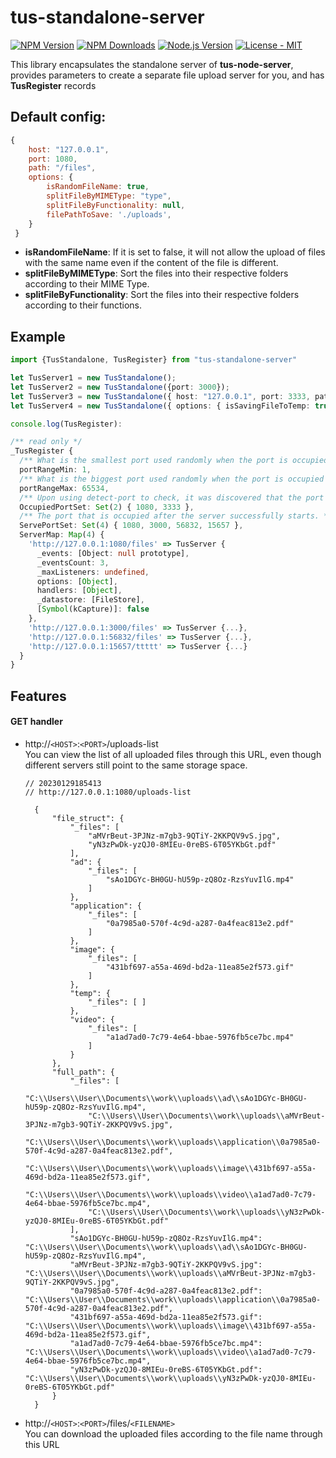 # tus-standalone-server

[![NPM Version][npm-image]][npm-url]
[![NPM Downloads][downloads-image]][downloads-url]
[![Node.js Version][node-version-image]][node-version-url]
[![License - MIT](https://img.shields.io/badge/License-MIT-2ea44f?logo=license)](LICENSE)

This library encapsulates the standalone server of **tus-node-server**, provides parameters to create a separate file upload server for you, and has **TusRegister** records

## Default config:
```js
{
    host: "127.0.0.1",
    port: 1080,
    path: "/files",
    options: {
        isRandomFileName: true, 
        splitFileByMIMEType: "type", 
        splitFileByFunctionality: null,
        filePathToSave: './uploads',
    }
 }  
 ```
 * **isRandomFileName**:
     If it is set to false, it will not allow the upload of files with the same name even if the content of the file is different.
 * **splitFileByMIMEType**:
     Sort the files into their respective folders according to their MIME Type.
 * **splitFileByFunctionality**:
     Sort the files into their respective folders according to their functions.

## Example

```ts
import {TusStandalone, TusRegister} from "tus-standalone-server"

let TusServer1 = new TusStandalone();
let TusServer2 = new TusStandalone({port: 3000});
let TusServer3 = new TusStandalone({ host: "127.0.0.1", port: 3333, path: "/ttttt", options: { splitFileByMIMEType: null } });
let TusServer4 = new TusStandalone({ options: { isSavingFileToTemp: true, splitFileByFunctionality: "ad", splitFileByMIMEType:null } });

console.log(TusRegister):

/** read only */
_TusRegister {
  /** What is the smallest port used randomly when the port is occupied */
  portRangeMin: 1, 
  /** What is the biggest port used randomly when the port is occupied */
  portRangeMax: 65534, 
  /** Upon using detect-port to check, it was discovered that the port is already in use. */
  OccupiedPortSet: Set(2) { 1080, 3333 },
  /** The port that is occupied after the server successfully starts. */
  ServePortSet: Set(4) { 1080, 3000, 56832, 15657 },
  ServerMap: Map(4) {
    'http://127.0.0.1:1080/files' => TusServer {
      _events: [Object: null prototype],
      _eventsCount: 3,
      _maxListeners: undefined,
      options: [Object],
      handlers: [Object],
      _datastore: [FileStore],
      [Symbol(kCapture)]: false
    },
    'http://127.0.0.1:3000/files' => TusServer {...},
    'http://127.0.0.1:56832/files' => TusServer {...},
    'http://127.0.0.1:15657/ttttt' => TusServer {...}
  }
}
```
## Features

#### GET handler
* http://```<HOST>```:```<PORT>```/uploads-list  
  You can view the list of all uploaded files through this URL, even though different servers still point to the same storage space.
  ```jsonc
  // 20230129185413
  // http://127.0.0.1:1080/uploads-list
  
    {
        "file_struct": {
            "_files": [
                "aMVrBeut-3PJNz-m7gb3-9QTiY-2KKPQV9vS.jpg",
                "yN3zPwDk-yzQJ0-8MIEu-0reBS-6T05YKbGt.pdf"
            ],
            "ad": {
                "_files": [
                    "sAo1DGYc-BH0GU-hU59p-zQ8Oz-RzsYuvIlG.mp4"
                ]
            },
            "application": {
                "_files": [
                    "0a7985a0-570f-4c9d-a287-0a4feac813e2.pdf"
                ]
            },
            "image": {
                "_files": [
                    "431bf697-a55a-469d-bd2a-11ea85e2f573.gif"
                ]
            },
            "temp": {
                "_files": [ ]
            },
            "video": {
                "_files": [
                    "a1ad7ad0-7c79-4e64-bbae-5976fb5ce7bc.mp4"
                ]
            }
        },
        "full_path": {
            "_files": [
                "C:\\Users\\User\\Documents\\work\\uploads\\ad\\sAo1DGYc-BH0GU-hU59p-zQ8Oz-RzsYuvIlG.mp4",
                "C:\\Users\\User\\Documents\\work\\uploads\\aMVrBeut-3PJNz-m7gb3-9QTiY-2KKPQV9vS.jpg",
                "C:\\Users\\User\\Documents\\work\\uploads\\application\\0a7985a0-570f-4c9d-a287-0a4feac813e2.pdf",
                "C:\\Users\\User\\Documents\\work\\uploads\\image\\431bf697-a55a-469d-bd2a-11ea85e2f573.gif",
                "C:\\Users\\User\\Documents\\work\\uploads\\video\\a1ad7ad0-7c79-4e64-bbae-5976fb5ce7bc.mp4",
                "C:\\Users\\User\\Documents\\work\\uploads\\yN3zPwDk-yzQJ0-8MIEu-0reBS-6T05YKbGt.pdf"
            ],
            "sAo1DGYc-BH0GU-hU59p-zQ8Oz-RzsYuvIlG.mp4": "C:\\Users\\User\\Documents\\work\\uploads\\ad\\sAo1DGYc-BH0GU-hU59p-zQ8Oz-RzsYuvIlG.mp4",
            "aMVrBeut-3PJNz-m7gb3-9QTiY-2KKPQV9vS.jpg": "C:\\Users\\User\\Documents\\work\\uploads\\aMVrBeut-3PJNz-m7gb3-9QTiY-2KKPQV9vS.jpg",
            "0a7985a0-570f-4c9d-a287-0a4feac813e2.pdf": "C:\\Users\\User\\Documents\\work\\uploads\\application\\0a7985a0-570f-4c9d-a287-0a4feac813e2.pdf",
            "431bf697-a55a-469d-bd2a-11ea85e2f573.gif": "C:\\Users\\User\\Documents\\work\\uploads\\image\\431bf697-a55a-469d-bd2a-11ea85e2f573.gif",
            "a1ad7ad0-7c79-4e64-bbae-5976fb5ce7bc.mp4": "C:\\Users\\User\\Documents\\work\\uploads\\video\\a1ad7ad0-7c79-4e64-bbae-5976fb5ce7bc.mp4",
            "yN3zPwDk-yzQJ0-8MIEu-0reBS-6T05YKbGt.pdf": "C:\\Users\\User\\Documents\\work\\uploads\\yN3zPwDk-yzQJ0-8MIEu-0reBS-6T05YKbGt.pdf"
        }
    }
  ```
* http://```<HOST>```:```<PORT>```/files/```<FILENAME>```  
  You can download the uploaded files according to the file name through this URL


<!-- 說明小圖示 -->
[npm-image]: https://img.shields.io/npm/v/tus-standalone-server.svg?logo=npm
[npm-url]: https://www.npmjs.com/package/tus-standalone-server
[node-version-image]: https://img.shields.io/node/v/tus-standalone-server.svg?logo=node.js
[node-version-url]: https://nodejs.org/en/download
[downloads-image]: https://img.shields.io/npm/dm/tus-standalone-server.svg
[downloads-url]: https://npmjs.org/package/tus-standalone-server
